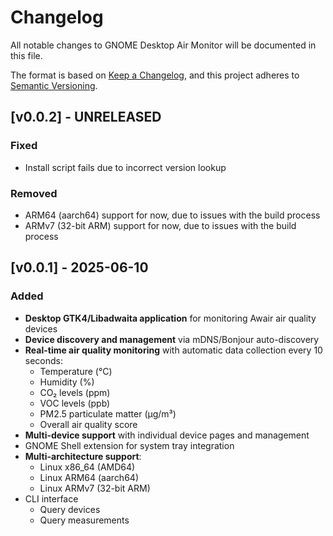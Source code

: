 # Changelog

All notable changes to GNOME Desktop Air Monitor will be documented in this file.

The format is based on [Keep a Changelog](https://keepachangelog.com/en/1.0.0/),
and this project adheres to [Semantic Versioning](https://semver.org/spec/v2.0.0.html).

## [v0.0.2] - UNRELEASED
### Fixed
- Install script fails due to incorrect version lookup

### Removed
- ARM64 (aarch64) support for now, due to issues with the build process
- ARMv7 (32-bit ARM) support for now, due to issues with the build process

## [v0.0.1] - 2025-06-10

### Added

- **Desktop GTK4/Libadwaita application** for monitoring Awair air quality devices
- **Device discovery and management** via mDNS/Bonjour auto-discovery
- **Real-time air quality monitoring** with automatic data collection every 10 seconds:
  - Temperature (°C)
  - Humidity (%)
  - CO₂ levels (ppm)
  - VOC levels (ppb)
  - PM2.5 particulate matter (μg/m³)
  - Overall air quality score
- **Multi-device support** with individual device pages and management
- GNOME Shell extension for system tray integration
- **Multi-architecture support**:
  - Linux x86_64 (AMD64)
  - Linux ARM64 (aarch64)
  - Linux ARMv7 (32-bit ARM)
- CLI interface
  - Query devices
  - Query measurements
